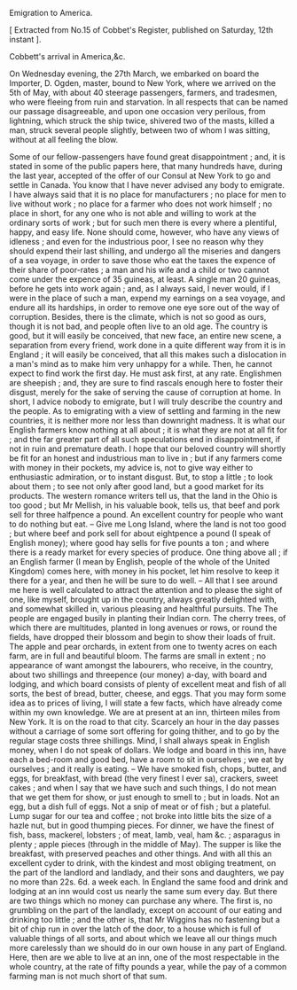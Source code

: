 Emigration to America.[ Extracted from No.15 of Cobbet's Register, published on Saturday, 12th
                    instant ].Cobbett's arrival in America,&c.On Wednesday evening, the 27th March, we embarked on board the Importer, D.
                    Ogden, master, bound to New York, where we arrived on the 5th of May,
                    with about 40 steerage passengers, farmers, and tradesmen, who
                    were fleeing from ruin and starvation. In all respects that
                    can be named our passage disagreeable, and upon one occasion
                    very perilous, from lightning, which struck the ship twice, shivered
                    two of the masts, killed a man, struck several people slightly, between two
                    of whom I was sitting, without at all feeling the blow.Some of our fellow-passengers have found great disappointment ; and, it is
                    stated in some of the public papers here, that many hundreds have,
                    during the last year, accepted of the offer of our Consul at New York to go
                    and settle in Canada. You know that I have never advised any body to
                    emigrate. I have always said that it is no place for manufacturers ; no
                    place for men to live without work ; no place for a farmer who does
                    not work himself ; no place in short, for any one who is not able and
                    willing to work at the ordinary sorts of work ; but for such men there
                    is every where a plentiful, happy, and easy life. None should come,
                    however, who have any views of idleness ; and even for the industrious
                    poor, I see no reason why they should expend their last shilling, and
                        undergo all the miseries and dangers of a sea voyage,
                    in order to save those who eat the taxes the expence of
                    their share of poor-rates ; a man and his wife and a child or two cannot
                    come under the expence of 35 guineas, at least. A single man 20
                    guineas, before he gets into work again ; and, as I always said, I never
                    would, if I were in the place of such a man, expend my earnings on a
                    sea voyage, and endure all its hardships, in order to remove one eye sore
                    out of the way of corruption. Besides, there is the climate, which is
                    not so good as ours, though it is not bad, and people often live to an old
                    age. The country is good, but it will easily be conceived, that new
                    face, an entire new scene, a separation from every friend, work
                    done in a quite different way from it is in England ; it will
                    easily be conceived, that all this makes such a dislocation in a man's
                    mind as to make him very unhappy for a while. Then, he cannot expect
                    to find work the first day. He must ask first, at any rate. Englishmen
                    are sheepish ; and, they are sure to find rascals enough here to foster
                    their disgust, merely for the sake of serving the cause of corruption
                    at home. In short, I advice nobody to emigrate, but I will truly describe
                    the country and the people. As to emigrating with a view of settling
                    and farming in the new countries, it is neither more nor less than
                    downright madness. It is what our English farmers know nothing at all about ; it is what they are not at all fit for
                    ; and the far greater part of all such speculations end in disappointment, if not in ruin and premature death. I
                    hope that our beloved country will shortly be fit for an honest and industrious man to live in ; but if any farmers come with
                    money in their pockets, my advice is, not to give way either to
                    enthusiastic admiration, or to instant disgust. But, to stop a little ; to
                    look about them ; to see not only after good land, but a good market
                    for its products. The western romance writers tell us, that the land in the
                    Ohio is too good ; but Mr Mellish, in his valuable book,
                    tells us, that beef and pork sell for three halfpence a pound. An excellent
                        country for people who want to do nothing but eat. –
                    Give me Long Island, where the land is not too good ; but where beef
                    and pork sell for about eightpence a pound (I speak of English money);
                    where good hay sells for five pounts a ton ; and where there is a
                    ready market for every species of produce. One thing above all ; if an
                    English farmer (I mean by English, people of the whole of
                    the United Kingdom) comes here, with money in his pocket, let him
                    resolve to keep it there for a year, and then he will be sure to do well.
                    – All that I see around me here is well calculated to attract
                    the attention and to please the sight of one, like myself, brought up in
                    the country, always greatly delighted with, and somewhat skilled in,
                    various pleasing and healthful pursuits. The The people are engaged
                    busily in planting their Indian corn. The cherry trees, of which
                    there are multitudes, planted in long avenues or rows, or round the
                    fields, have dropped their blossom and begin to show their loads of fruit.
                    The apple and pear orchards, in extent from one to twenty acres on
                    each farm, are in full and beautiful bloom. The farms are small in extent ;
                    no appearance of want amongst the labourers, who receive, in the country, about two shillings and threepence
                    (our money) a-day, with board and lodging, and which board consists of
                    plenty of excellent meat and fish of all sorts, the best of bread,
                    butter, cheese, and eggs. That you may form some idea as to prices of
                    living, I will state a few facts, which have already come within my
                    own knowledge. We are at present at an inn, thirteen miles from New
                    York. It is on the road to that city. Scarcely an hour in the day
                    passes without a carriage of some sort offering for going
                    thither, and to go by the regular stage costs three shillings. Mind, I
                    shall always speak in English money, when I do not speak of
                    dollars. We lodge and board in this inn, have each a bed-room and good
                    bed, have a room to sit in ourselves ; we eat by ourselves ; and it
                    really is eating. – We have smoked fish, chops, butter, and eggs,
                    for breakfast, with bread (the very finest I ever sa), crackers, sweet
                    cakes ; and when I say that we have such and such things, I do not
                    mean that we get them for show, or just enough to smell to ; but in
                    loads. Not an egg, but a dish full of eggs. Not a snip of meat or of fish ;
                    but a plateful. Lump sugar for our tea and coffee ; not
                    broke into little bits the size of a hazle nut, but in good thumping
                    pieces. For dinner, we have the finest of fish, bass, mackerel, lobsters ; of meat, lamb, veal, ham &c. ; asparagus in plenty ; apple pieces (through in the middle of May). The supper
                    is like the breakfast, with preserved peaches and other things. And with
                    all this an excellent cyder to drink, with the kindest and most
                    obliging treatment, on the part of the landlord and landlady, and their
                    sons and daughters, we pay no more than 22s. 6d. a week each. In
                    England the same food and drink and lodging at an inn would cost us nearly
                    the same sum every day. But there are two things which no money can
                    purchase any where. The first is, no grumbling on the part of the landlady,
                    except on account of our eating and drinking too little ; and the
                    other is, that Mr Wiggins has no fastening but a bit of chip run
                    in over the latch of the door, to a house which is full of valuable things
                    of all sorts, and about which we leave all our things much more
                    carelessly than we should do in our own house in any part of England. Here,
                    then are we able to live at an inn, one of the most respectable in the
                    whole country, at the rate of fifty pounds a year, while the pay of a
                    common farming man is not much short of that sum.